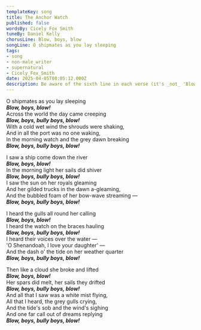 ```yaml
---
templateKey: song
title: The Anchor Watch
published: false
wordsBy: Cicely Fox Smith
tuneBy: Daniel Kelly
chorusLine: Blow, boys, blow
songLine: O shipmates as you lay sleeping
tags:
- song
- non-male_writer
- supernatural
- Cicely_Fox_Smith
date: 2025-04-05T08:05:12.000Z
description: Be aware of the sixth line in each verse (it's _not_ 'Blow boys blow') and the additional line in the final verse.
---
```

O shipmates as you lay sleeping\
***Blow, boys, blow!***\
Across the world the day came creeping\
***Blow, boys, bully boys, blow!***\
With a cold wet wind the shrouds were shaking,\
And in all the port was no one waking,\
In the morning watch and the grey dawn breaking\
***Blow, boys, bully boys, blow!***
 
I saw a ship come down the river\
***Blow, boys, blow!***\
In the morning light her sails did shiver\
***Blow, boys, bully boys, blow!***\
I saw the sun on her royals gleaming\
And her gilded trucks in the dawn a-gleaming,\
And the bubbled foam of her bow-wave streaming —\
***Blow, boys, bully boys, blow!***
 
I heard the gulls all round her calling\
***Blow, boys, blow!***\
I heard the watch on the braces hauling\
***Blow, boys, bully boys, blow!***\
I heard their voices over the water —\
'O Shenandoah, I love your daughter' —\
And the dash o' the tide on her weather quarter\
***Blow, boys, bully boys, blow!***

Then like a cloud she broke and lifted\
***Blow, boys, blow!***\
Her spars did melt, her sails they drifted\
***Blow, boys, bully boys, blow!***\
And all that I saw was a white mist flying,\
All that I heard, the grey gulls crying,\
And the tide's sob and the wind's sighing\
And one far call out of dreams replying\
***Blow, boys, bully boys, blow!***
